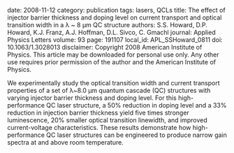 date: 2008-11-12
category: publication
tags: lasers, QCLs
title: The effect of injector barrier thickness and doping level on current transport and optical transition width in a λ ~ 8 µm QC structure
authors: S.S. Howard, D.P. Howard, K.J. Franz, A.J. Hoffman, D.L. Sivco, C. Gmachl
journal: Applied Physics Letters
volume: 93
page: 191107
local_id: APL_SSHoward_0811
doi: 10.1063/1.3028013
disclaimer: Copyright 2008 American Institute of Physics. This article may be downloaded for personal use only. Any other use requires prior permission of the author and the American Institute of Physics.

We experimentally study the optical transition width and current transport
properties of a set of λ~8.0 µm quantum cascade (QC) structures with varying
injector barrier thickness and doping level. For this high-performance QC laser
structure, a 50% reduction in doping level and a 33% reduction in injection
barrier thickness yield five times stronger luminescence, 20% smaller optical
transition linewidth, and improved current-voltage characteristics. These
results demonstrate how high-performance QC laser structures can be engineered
to produce narrow gain spectra at and above room temperature.